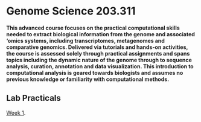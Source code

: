 # Genome Science 203.311

**This advanced course focuses on the practical computational skills needed to extract biological information from the genome and associated ‘omics systems, including transcriptomes, metagenomes and comparative genomics. Delivered via tutorials and hands-on activities, the course is assessed solely through practical assignments and spans topics including the dynamic nature of the genome through to sequence analysis, curation, annotation and data visualization. This introduction to computational analysis is geared towards biologists and assumes no previous knowledge or familiarity with computational methods.**

## Lab Practicals

[Week 1](Week1/Week1.html).

